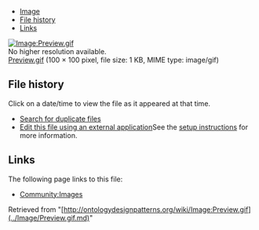 * [Image](../Image/Preview.gif.md#file)
* [File history](../Image/Preview.gif.md#filehistory)
* [Links](../Image/Preview.gif.md#filelinks)

[![Image:Preview.gif](../../../images/7/73/Preview.gif)](../../../images/7/73/Preview.gif)  
No higher resolution available.  
[Preview.gif](../../../images/7/73/Preview.gif)‎ (100 × 100 pixel, file size: 1 KB, MIME type: image/gif)

## File history

Click on a date/time to view the file as it appeared at that time.



  
* [Search for duplicate files](http://ontologydesignpatterns.org/wiki/Special:FileDuplicateSearch/Preview.gif "Special:FileDuplicateSearch/Preview.gif")
* [Edit this file using an external application](http://ontologydesignpatterns.org/wiki/index.php?title=Image:Preview.gif&action=edit&externaledit=true&mode=file "Image:Preview.gif")See the [setup instructions](http://www.mediawiki.org/wiki/Manual:External_editors "http://www.mediawiki.org/wiki/Manual:External_editors") for more information.

## Links



The following page links to this file:


* [Community:Images](../Community/Images.md "Community:Images")


Retrieved from "[http://ontologydesignpatterns.org/wiki/Image:Preview.gif](../Image/Preview.gif.md)"